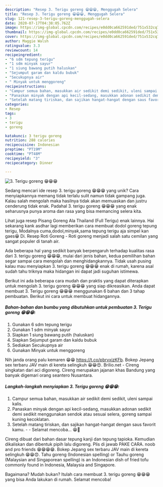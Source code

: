 ```yaml
---
description: "Resep 3. Terigu goreng 😁😁😁, Menggugah Selera"
title: "Resep 3. Terigu goreng 😁😁😁, Menggugah Selera"
slug: 121-resep-3-terigu-goreng-menggugah-selera
date: 2020-07-17T04:38:05.762Z
image: https://img-global.cpcdn.com/recipes/e0dd0ca662591ded/751x532cq70/3-terigu-goreng-😁😁😁-foto-resep-utama.jpg
thumbnail: https://img-global.cpcdn.com/recipes/e0dd0ca662591ded/751x532cq70/3-terigu-goreng-😁😁😁-foto-resep-utama.jpg
cover: https://img-global.cpcdn.com/recipes/e0dd0ca662591ded/751x532cq70/3-terigu-goreng-😁😁😁-foto-resep-utama.jpg
author: Maggie Walsh
ratingvalue: 3.3
reviewcount: 14
recipeingredient:
- "6 sdm tepung terigu"
- "1 sdm minyak sayur"
- "1 siung bawang putih haluskan"
- "Sejumput garam dan kaldu bubuk"
- "Secukupnya air"
- " Minyak untuk menggoreng"
recipeinstructions:
- "Campur semua bahan, masukkan air sedikit demi sedikit, uleni sampai kalis."
- "Panaskan minyak dengan api kecil-sedang, masukkan adonan sedikit demi sedikit menggunakan sendok atau sesuai selera, goreng sampai kuning kecoklatan."
- "Setelah matang tiriskan, dan sajikan hangat-hangat dengan saus favorit kamu.  Selamat mencoba... 😁🙏"
categories:
- Resep
tags:
- 3
- terigu
- goreng

katakunci: 3 terigu goreng 
nutrition: 288 calories
recipecuisine: Indonesian
preptime: "PT19M"
cooktime: "PT48M"
recipeyield: "3"
recipecategory: Dinner

---
```



![3. Terigu goreng 😁😁😁](https://img-global.cpcdn.com/recipes/e0dd0ca662591ded/751x532cq70/3-terigu-goreng-😁😁😁-foto-resep-utama.jpg)

Sedang mencari ide resep 3. terigu goreng 😁😁😁 yang unik? Cara menyiapkannya memang tidak terlalu sulit namun tidak gampang juga. Kalau salah mengolah maka hasilnya tidak akan memuaskan dan justru cenderung tidak enak. Padahal 3. terigu goreng 😁😁😁 yang enak seharusnya punya aroma dan rasa yang bisa memancing selera kita.

Lihat juga resep Pisang Goreng Ala Thailand (Full Terigu) enak lainnya. Hai sekarang kank asdhar lagi memberikan cara membuat dodol goreng tepung terigu, Modalnya cuma,dodol,minyak,sama tepung terigu aja simpel kan gaes😁 Di. Resep Roti Goreng - Roti goreng menjadi salah satu cemilan yang sangat populer di tanah air.

Ada beberapa hal yang sedikit banyak berpengaruh terhadap kualitas rasa dari 3. terigu goreng 😁😁😁, mulai dari jenis bahan, kedua pemilihan bahan segar sampai cara mengolah dan menghidangkannya. Tidak usah pusing kalau mau menyiapkan 3. terigu goreng 😁😁😁 enak di rumah, karena asal sudah tahu triknya maka hidangan ini dapat jadi suguhan istimewa.


Berikut ini ada beberapa cara mudah dan praktis yang dapat diterapkan untuk mengolah 3. terigu goreng 😁😁😁 yang siap dikreasikan. Anda dapat membuat 3. Terigu goreng 😁😁😁 menggunakan 6 bahan dan 3 tahap pembuatan. Berikut ini cara untuk membuat hidangannya.

<!--inarticleads1-->

##### Bahan-bahan dan bumbu yang dibutuhkan untuk pembuatan 3. Terigu goreng 😁😁😁:

1. Gunakan 6 sdm tepung terigu
1. Gunakan 1 sdm minyak sayur
1. Siapkan 1 siung bawang putih (haluskan)
1. Siapkan Sejumput garam dan kaldu bubuk
1. Sediakan Secukupnya air
1. Gunakan  Minyak untuk menggoreng


Nih janda orang palu kemaren 😁😁 https://t.co/pbrvxizKFb. Bokep Jepang sex terbaru JAV main di kereta selingkuh 😁😁😍. Brilio.net - Cireng singkatan dari aci digoreng. Cireng merupakan jajanan khas Bandung yang banyak digemari orang seantero Nusantara. 

<!--inarticleads2-->

##### Langkah-langkah menyiapkan 3. Terigu goreng 😁😁😁:

1. Campur semua bahan, masukkan air sedikit demi sedikit, uleni sampai kalis.
1. Panaskan minyak dengan api kecil-sedang, masukkan adonan sedikit demi sedikit menggunakan sendok atau sesuai selera, goreng sampai kuning kecoklatan.
1. Setelah matang tiriskan, dan sajikan hangat-hangat dengan saus favorit kamu. -  - Selamat mencoba... 😁🙏


Cireng dibuat dari bahan dasar tepung kanji dan tepung tapioka. Kemudian dikaliskan dan dibentuk pipih lalu digoreng. Plis di jawab PAKE CARA. noob and pro friends 😁😁😁😁. Bokep Jepang sex terbaru JAV main di kereta selingkuh 😁😁😍. Tahu goreng (Indonesian spelling) or Tauhu goreng (Malaysian and Singaporean spelling) is an Indonesian dish of fried tofu commonly found in Indonesia, Malaysia and Singapore. 

Bagaimana? Mudah bukan? Itulah cara membuat 3. terigu goreng 😁😁😁 yang bisa Anda lakukan di rumah. Selamat mencoba!
